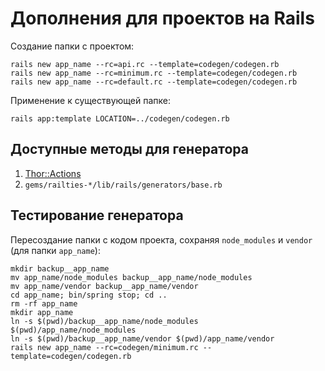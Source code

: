 # Дополнения для проектов на Rails

Создание папки с проектом:

    rails new app_name --rc=api.rc --template=codegen/codegen.rb
    rails new app_name --rc=minimum.rc --template=codegen/codegen.rb
    rails new app_name --rc=default.rc --template=codegen/codegen.rb

Применение к существующей папке:

    rails app:template LOCATION=../codegen/codegen.rb

## Доступные методы для генератора

1. [Thor::Actions](https://rdoc.info/github/erikhuda/thor/master/Thor/Actions)
2. `gems/railties-*/lib/rails/generators/base.rb`

## Тестирование генератора

Пересоздание папки с кодом проекта, сохраняя `node_modules` и `vendor`
(для папки `app_name`):

    mkdir backup__app_name
    mv app_name/node_modules backup__app_name/node_modules
    mv app_name/vendor backup__app_name/vendor
    cd app_name; bin/spring stop; cd ..
    rm -rf app_name
    mkdir app_name
    ln -s $(pwd)/backup__app_name/node_modules $(pwd)/app_name/node_modules
    ln -s $(pwd)/backup__app_name/vendor $(pwd)/app_name/vendor
    rails new app_name --rc=codegen/minimum.rc --template=codegen/codegen.rb
